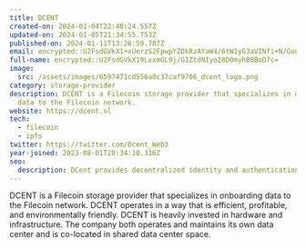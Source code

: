 ```yaml
---
title: DCENT
created-on: 2024-01-04T22:40:24.557Z
updated-on: 2024-01-05T21:34:55.753Z
published-on: 2024-01-11T13:26:59.787Z
email: encrypted::U2FsdGVkX1+xUerzS2FpwpYZDkRzAYaW4/6tW1yG3aVINfi+N/GunQ9qFOsKa7ZC
full-name: encrypted::U2FsdGVkX19LxxmGL9j/G1ZtdNIyo28D0myhBBBoD7c=
image:
  src: /assets/images/6597471cd556a0c37caf9706_dcent_logo.png
category: storage-provider
description: DCENT is a Filecoin storage provider that specializes in onboarding
  data to the Filecoin network.
website: https://dcent.nl
tech:
  - filecoin
  - ipfs
twitter: https://twitter.com/Dcent_Web3
year-joined: 2023-08-01T20:34:10.316Z
seo:
  description: DCent provides decentralized identity and authentication solutions.
---
```


DCENT is a Filecoin storage provider that specializes in onboarding data to the Filecoin network. DCENT operates in a way that is efficient, profitable, and environmentally friendly. DCENT is heavily invested in hardware and infrastructure. The company both operates and maintains its own data center and is co-located in shared data center space.
